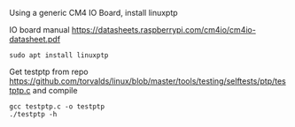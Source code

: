 Using a generic CM4 IO Board, install linuxptp

IO board manual https://datasheets.raspberrypi.com/cm4io/cm4io-datasheet.pdf

```
sudo apt install linuxptp
```
Get testptp from repo https://github.com/torvalds/linux/blob/master/tools/testing/selftests/ptp/testptp.c and compile
```
gcc testptp.c -o testptp
./testptp -h
```